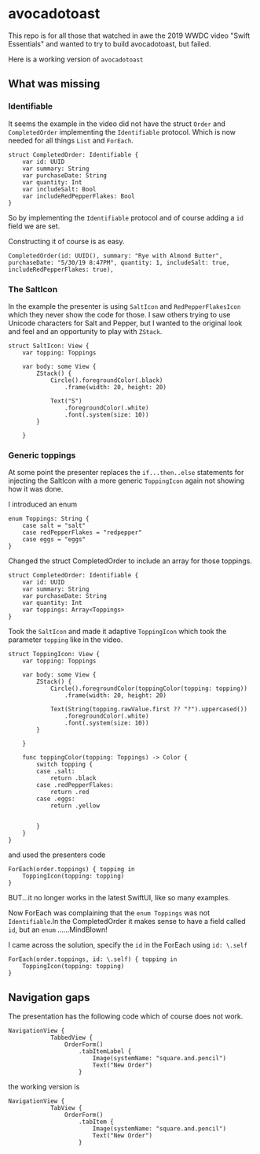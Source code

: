 # avocadotoast

This repo is for all those that watched in awe the 2019 WWDC video "Swift Essentials" and wanted to try to build avocadotoast, but failed.

Here is a working version of `avocadotoast` 

## What was missing

### Identifiable
It seems the example in the video did not have the struct `Order` and `CompletedOrder` implementing the `Identifiable` protocol. Which is now needed for all things `List` and `ForEach`.

```
struct CompletedOrder: Identifiable {
    var id: UUID
    var summary: String
    var purchaseDate: String
    var quantity: Int
    var includeSalt: Bool
    var includeRedPepperFlakes: Bool
}
```

So by implementing the `Identifiable` protocol and of course adding a `id` field we are set.

Constructing it of course is as easy.
```
CompletedOrder(id: UUID(), summary: "Rye with Almond Butter", purchaseDate: "5/30/19 8:47PM", quantity: 1, includeSalt: true, includeRedPepperFlakes: true),

```

### The SaltIcon
In the example the presenter is using `SaltIcon` and `RedPepperFlakesIcon` which they never show the code for those.
I saw others trying to use Unicode characters for Salt and Pepper, but I wanted to the original look and feel and an opportunity to play with `ZStack`.

```
struct SaltIcon: View {
    var topping: Toppings
    
    var body: some View {
        ZStack() {
            Circle().foregroundColor(.black)
                .frame(width: 20, height: 20)
            
            Text("S")
                .foregroundColor(.white)
                .font(.system(size: 10))
        }
        
    }
```

### Generic toppings
At some point the presenter replaces the `if...then..else` statements for injecting the SaltIcon with a more generic `ToppingIcon` again not showing how it was done.

I introduced an enum
```
enum Toppings: String {
    case salt = "salt"
    case redPepperFlakes = "redpepper"
    case eggs = "eggs"
}
```

Changed the struct CompletedOrder to include an array for those toppings.
```
struct CompletedOrder: Identifiable {
    var id: UUID
    var summary: String
    var purchaseDate: String
    var quantity: Int
    var toppings: Array<Toppings>
}
```

Took the `SaltIcon` and made it adaptive `ToppingIcon` which took the parameter `topping` like in the video.

```
struct ToppingIcon: View {
    var topping: Toppings
    
    var body: some View {
        ZStack() {
            Circle().foregroundColor(toppingColor(topping: topping))
                .frame(width: 20, height: 20)
            
            Text(String(topping.rawValue.first ?? "?").uppercased())
                .foregroundColor(.white)
                .font(.system(size: 10))
        }
        
    }
    
    func toppingColor(topping: Toppings) -> Color {
        switch topping {
        case .salt:
            return .black
        case .redPepperFlakes:
            return .red
        case .eggs:
            return .yellow
        
            
        }
    }
}
```

and used the presenters code

```
ForEach(order.toppings) { topping in
    ToppingIcon(topping: topping)
}
```

BUT...it no longer works in the latest SwiftUI, like so many examples.

Now ForEach was complaining that the `enum Toppings` was not `Identifiable`.In the CompletedOrder it makes sense to have a field called `id`, but an `enum` ......MindBlown! 

I came across the solution, specify the `id` in the ForEach using `id: \.self`

```
ForEach(order.toppings, id: \.self) { topping in
    ToppingIcon(topping: topping)
}
```



## Navigation gaps
The presentation has the following code which of course does not work.
```
NavigationView {
            TabbedView {
                OrderForm()
                    .tabItemLabel {
                        Image(systemName: "square.and.pencil")
                        Text("New Order")
                    }
```

the working version is

```
NavigationView {
            TabView {
                OrderForm()
                    .tabItem {
                        Image(systemName: "square.and.pencil")
                        Text("New Order")
                    }
```




